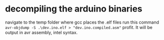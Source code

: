 # decompiling the arduino binaries
navigate to the temp folder where gcc places the .elf files
run this command `avr-objdump -S .\dev.ino.elf > "dev.ino.compiled.asm"`
profit. It will be output in avr assembly, intel syntax.